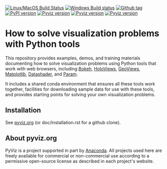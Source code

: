 [![Linux/MacOS Build Status](https://travis-ci.org/pyviz/pyviz.svg?branch=master)](https://travis-ci.org/pyviz/pyviz)
[![Windows Build status](https://ci.appveyor.com/api/projects/status/7xhtku2yjux40hwq/branch/master?svg=true)](https://ci.appveyor.com/project/pyviz/pyviz/branch/master)
[![Github tag](https://img.shields.io/github/tag/pyviz/pyviz.svg?colorB=bbcc00)](https://github.com/pyviz/pyviz/tags)
[![PyPI version](https://img.shields.io/pypi/v/pyviz.svg?colorB=44aaff)](https://pypi.python.org/pypi/pyviz)
[![Pyviz version](https://img.shields.io/conda/v/pyviz/pyviz.svg?colorB=00ccbb)](https://anaconda.org/pyviz/pyviz)
[![Pyviz version](https://img.shields.io/conda/v/conda-forge/pyviz.svg?colorB=aa77dd)](https://anaconda.org/conda-forge/pyviz)
[![Pyviz version](https://img.shields.io/conda/v/anaconda/pyviz.svg?colorB=00ccbb)](https://anaconda.org/anaconda/pyviz)


	     
# How to solve visualization problems with Python tools

This repository provides examples, demos, and training materials
documenting how to solve visualization problems using Python
tools that work with web browsers, including
[Bokeh](https://bokeh.pydata.org),
[HoloViews](https://holoviews.org),
[GeoViews](http://geoviews.org),
[Matplotlib](https://matplotlib.org),
[Datashader](https://github.com/bokeh/datashader), and
[Param](https://github.com/ioam/param).

It includes a shared conda environment that ensures all these tools work together,
facilities for downloading sample data for use with these tools, and provides
starting points for solving your own visualization problems.


## Installation

See [pyviz.org](http://pyviz.org/installation.html) (or doc/installation.rst for a github clone).


## About pyviz.org

PyViz is a project supported in part by [Anaconda](https://anaconda.com).
All projects used here are freely available for commercial or
non-commercial use according to a permissive open-source license as
described in each project's website.
